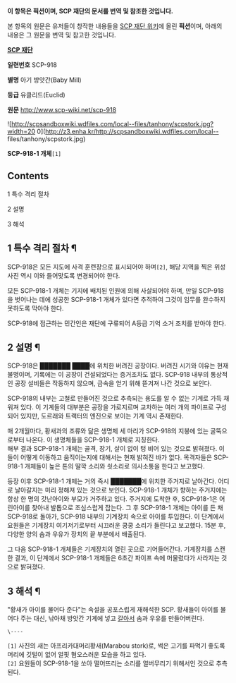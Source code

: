 **이 항목은 픽션이며, SCP 재단의 문서를 번역 및 참조한 것입니다.**  
  
본 항목의 원문은 유저들이 창작한 내용들을 [SCP 재단 위키](http://scp-wiki.wikidot.com/)에 올린
**픽션**이며, 아래의 내용은 그 원문을 번역 및 참고한 것입니다.

  
  
  

**[SCP 재단](SCP%20%EC%9E%AC%EB%8B%A8.md)**

**일련번호**
SCP-918

**별명**
아기 방앗간(Baby Mill)

**등급**
유클리드(Euclid)

**원문**
<http://www.scp-wiki.net/scp-918>

  

![http://scpsandboxwiki.wdfiles.com/local--files/tanhony/scpstork.jpg?width=20
0](http://z3.enha.kr/http://scpsandboxwiki.wdfiles.com/local--
files/tanhony/scpstork.jpg)

**SCP-918-1 개체**`[1]`
  

## Contents

    

1 특수 격리 절차

2 설명

3 해석

## 1 특수 격리 절차 ¶

SCP-918은 모든 지도에 사격 훈련장으로 표시되어야 하며`[2]`, 해당 지역을 찍은 위성사진 역시 이와 들어맞도록 변경되어야 한다.

  

모든 SCP-918-1 개체는 기지에 배치된 인원에 의해 사살되어야 하며, 만일 SCP-918을 벗어나는 데에 성공한 SCP-918-1
개체가 있다면 추적하여 그것이 임무를 완수하지 못하도록 막아야 한다.  

  

SCP-918에 접근하는 민간인은 재단에 구류되어 A등급 기억 소거 조치를 받아야 한다.  

## 2 설명 ¶

SCP-918은 ███████ ████에 위치한 버려진 공장이다. 버려진 시기와 이유는 현재 불명이며, 기록에는 이 공장이 건설되었다는
증거조차도 없다. SCP-918 내부의 통상적인 공장 설비들은 작동하지 않으며, 금속을 얻기 위해 뜯겨져 나간 것으로 보인다.  

  

SCP-918의 내부는 고철로 만들어진 것으로 추측되는 용도를 알 수 없는 기계로 가득 채워져 있다. 이 기계들의 대부분은 공장을 가로지르며
교차하는 여러 개의 파이프로 구성되어 있지만, 도르래와 트랙터의 엔진으로 보이는 기계 역시 존재한다.  

  

매 2개월마다, 황새과의 조류와 닮은 생명체 세 마리가 SCP-918의 지붕에 있는 굴뚝으로부터 나온다. 이 생명체들을 SCP-918-1
개체로 지칭한다.  
해부 결과 SCP-918-1 개체는 골격, 장기, 살이 없이 텅 비어 있는 것으로 밝혀졌다. 이들이 어떻게 이동하고 움직이는지에 대해서는
현재 밝혀진 바가 없다. 목격자들은 SCP-918-1 개체들이 높은 톤의 딸깍 소리와 쇳소리로 의사소통을 한다고 보고했다.

  

등장 이후 SCP-918-1 개체는 거의 즉시 ███████에 위치한 주거지로 날아간다. 어디로 날아갈지는 미리 정해져 있는 것으로 보인다.
SCP-918-1 개체가 향하는 주거지에는 항상 한 명의 갓난아이와 부모가 거주하고 있다. 주거지에 도착한 후, SCP-918-1은
어린아이를 찾아내 발톱으로 조심스럽게 잡는다. 그 후 SCP-918-1 개체는 아이를 든 채 SCP-918로 돌아가, SCP-918 내부의
기계장치 속으로 아이를 투입한다. 이 단계에서 요원들은 기계장치 여기저기로부터 시끄러운 쿵쿵 소리가 들린다고 보고했다. 15분 후, 다양한
양의 솜과 우유가 장치의 끝 부분에서 배출된다.  

  

그 다음 SCP-918-1 개체들은 기계장치의 열린 곳으로 기어들어간다. 기계장치를 스캔한 결과, 이 단계에서 SCP-918-1 개체들은
6초간 파이프 속에 머물렀다가 사라지는 것으로 밝혀졌다.  

## 3 해석 ¶

"황새가 아이를 물어다 준다"는 속설을 공포스럽게 재해석한 SCP. 황새들이 아이를 물어다 주는 대신, 낚아채 방앗간 기계에 넣고
[갈아서](%EA%B3%B5%EB%B0%80%EB%A0%88.md) 솜과 우유를 만들어버린다.

  

`\----`

`[1]` 사진의 새는 아프리카대머리황새(Marabou stork)로, 썩은 고기를 파먹기 좋도록 머리에 깃털이 없어 얼핏 혐오스러운 모습을
하고 있다.  
`[2]` 요원들이 SCP-918-1을 쏘아 떨어뜨리는 소리를 얼버무리기 위해서인 것으로 추측된다.

